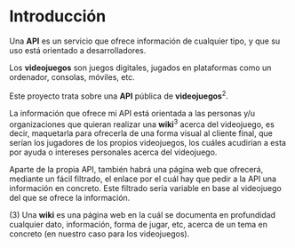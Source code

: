 # Introducción

Una **API** es un servicio que ofrece información de cualquier tipo, y que su uso está orientado a desarrolladores.  

Los **videojuegos** son juegos digitales, jugados en plataformas como un ordenador, consolas, móviles, etc.  

Este proyecto trata sobre una **API** pública de **videojuegos**<sup>2</sup>.

La información que ofrece mi API está orientada a las personas y/u organizaciones que quieran realizar una **wiki**<sup>3</sup> acerca del videojuego, es decir, maquetarla para ofrecerla de una forma visual al cliente final, que serían los jugadores de los propios videojuegos, los cuáles acudirían a esta por ayuda o intereses personales acerca del videojuego.

Aparte de la propia API, también habrá una página web que ofrecerá, mediante un fácil filtrado, el enlace por el cuál hay que pedir a la API una información en concreto. Este filtrado sería variable en base al videojuego del que se ofrece la información.

(3) Una **wiki** es una página web en la cuál se documenta en profundidad cualquier dato, información, forma de jugar, etc, acerca de un tema en concreto (en nuestro caso para los videojuegos).